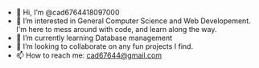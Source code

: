 - 👋 Hi, I’m @cad6764418097000
- 👀 I’m interested in General Computer Science and Web Developement. I'm here to mess around with code, and learn along the way.
- 🌱 I’m currently learning Database management
- 💞️ I’m looking to collaborate on any fun projects I find.
- 📫 How to reach me: cad67644@gmail.com

<!---
cad6764418097000/cad6764418097000 is a ✨ special ✨ repository because its `README.md` (this file) appears on your GitHub profile.
You can click the Preview link to take a look at your changes.
--->
